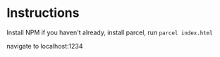 # Instructions

Install NPM if you haven't already, install parcel, run `parcel index.html`

navigate to localhost:1234
